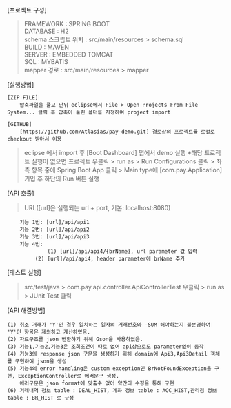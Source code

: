 [프로젝트 구성]
>FRAMEWORK : SPRING BOOT</br>
>DATABASE : H2</br>
>schema 스크립트 위치 : src/main/resources &gt; schema.sql</br>
>BUILD : MAVEN</br>
>SERVER : EMBEDDED TOMCAT</br>
>SQL : MYBATIS</br>
>      mapper 경로 : src/main/resources &gt; mapper</br>

[실행방법]

	[ZIP FILE]
		압축파일을 풀고 난뒤 eclipse에서 File > Open Projects From File System... 클릭 후 압축이 풀린 폴더를 지정하여 project import

	[GITHUB]
		[https://github.com/Atlasias/pay-demo.git] 경로상의 프로젝트를 로컬로 checkout 받아서 이용

>	eclipse 에서 import 후 [Boot Dashboard] 탭에서 demo 실행
>	※해당 프로젝트 실행이 없으면 프로젝트 우클릭 &gt; run as &gt; Run Configurations 클릭 &gt; 좌측 항목 중에 Spring Boot App 클릭 &gt; Main type에 [com.pay.Application] 기입 후 하단의 Run 버튼 실행
		
[API 호출]
>	URL([url]은 실행되는 url + port, 기본: localhost:8080)
	
	    기능 1번: [url]/api/api1
	    기능 2번: [url]/api/api2
	    기능 3번: [url]/api/api3
	    기능 4번: 
	             (1) [url]/api/api4/{brName}, url parameter 값 입력
		     (2) [url]/api/api4, header parameter에 brName 추가
			   
[테스트 실행] 
>	src/test/java > com.pay.api.controller.ApiControllerTest 우클릭 > run as > JUnit Test 클릭


[API 해결방법]

	(1) 취소 거래가 'Y'인 경우 일치하는 일자의 거래번호와 -SUM 해야하는지 불분명하여 'Y'인 항목은 제외하고 계산하였음.
	(2) 자료구조를 json 변환하기 위해 Gson을 사용하였음.
	(3) 기능1,기능2,기능3은 조회조건이 따로 없어 api상으로도 parameter없이 동작
	(4) 기능3의 response json 구문을 생성하기 위해 domain에 Api3,Api3Detail 객체를 구현하여 json을 생성
	(5) 기능4의 error handling은 custom exception인 BrNotFoundException을 구현, ExceptionController로 에러문구 생성.
		에러구문은 json format에 맞출수 없어 약간의 수정을 통해 구현
	(6) 거래내역 정보 table : DEAL_HIST, 계좌 정보 table : ACC_HIST,관리점 정보 table : BR_HIST 로 구성

